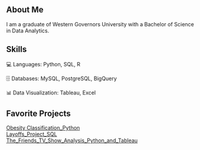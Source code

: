 ## About Me
I am a graduate of Western Governors University with a Bachelor of Science in Data Analytics.

## Skills
💻 Languages: Python, SQL, R

🗄️ Databases: MySQL, PostgreSQL, BigQuery

📊 Data Visualization: Tableau, Excel

## Favorite Projects
[Obesity Classification_Python](https://github.com/MatthewZunigaMitchell/Obesity_Classification_Factors)  
[Layoffs_Project_SQL](https://github.com/MatthewZunigaMitchell/layoffs_portfolio_project)  
[The_Friends_TV_Show_Analysis_Python_and_Tableau](https://github.com/MatthewZunigaMitchell/The_Friends_Wikipedia_Analysis)


<!--
**MatthewZunigaMitchell/MatthewZunigaMitchell** is a ✨ _special_ ✨ repository because its `README.md` (this file) appears on your GitHub profile.

Here are some ideas to get you started:

- 🔭 I’m currently working on ...
- 🌱 I’m currently learning ...
- 👯 I’m looking to collaborate on ...
- 🤔 I’m looking for help with ...
- 💬 Ask me about ...
- 📫 How to reach me: ...
- 😄 Pronouns: ...
- ⚡ Fun fact: ...
-->
